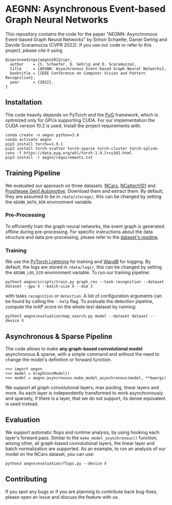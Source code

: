 # AEGNN: Asynchronous Event-based Graph Neural Networks

This repository contains the code for the paper "AEGNN: Asynchronous Event-based Graph Neural Networks"
by Simon Schaefer, Daniel Gehrig and Davide Scaramuzza (CVPR 2022). If you use our code or refer to this 
project, please cite it using 

```
@inproceedings{aegnn2022cvpr,
  author    = {S. Schaefer, D. Gehrig and D. Scaramuzza},
  title     = {AEGNN: Asynchronous Event-based Graph Neural Networks},
  booktitle = {IEEE Conference on Computer Vision and Pattern Recognition},
  year      = {2022},
}
```

## Installation
The code heavily depends on PyTorch and the [PyG](https://github.com/pyg-team/pytorch_geometric) framework, which is 
optimized only for GPUs supporting CUDA. For our implementation the CUDA version 10.2 is used. Install the project
requirements with:
```
conda create -n aegnn python=3.8
conda activate aegnn
pip3 install torch==1.9.1
pip3 install torch-scatter torch-sparse torch-cluster torch-spline-conv -f https://data.pyg.org/whl/torch-1.9.1+cu102.html
pip3 install -r aegnn/requirements.txt
```

## Training Pipeline
We evaluated our approach on three datasets. [NCars](http://www.prophesee.ai/dataset-n-cars/), 
[NCaltech101](https://www.garrickorchard.com/datasets/n-caltech101) and 
[Prophesee Gen1 Automotive](https://www.prophesee.ai/2020/01/24/prophesee-gen1-automotive-detection-dataset/).
Download them and extract them. By default, they are assumed to be in `/data/storage/`, this can be changed by setting
the `AEGNN_DATA_DIR` environment variable. 

### Pre-Processing
To efficiently train the graph neural networks, the event graph is generated offline during pre-processing. For 
specific instructions about the data structure and data pre-processing, please refer to the 
[dataset's readme](aegnn/datasets/README.md).

### Training
We use the [PyTorch Lightning](https://www.pytorchlightning.ai/) for training and [WandB](https://wandb.ai/) for
logging. By default, the logs are stored in `/data/logs/`, this can be changed by setting the `AEGNN_LOG_DIR` 
environment variable. To run our training pipeline:
```
python3 aegnn/scripts/train.py graph_res --task recognition --dataset dataset --gpu X --batch-size X --dim 3
```
with tasks `recognition` or `detection`. A list of configuration arguments can be found by calling the `--help` flag. 
To evaluate the detection pipeline, compute the mAP score on the whole test dataset by running: 
```
python3 aegnn/evaluation/map_search.py model --dataset dataset --device X
```

## Asynchronous & Sparse Pipeline
The code allows to make **any graph-based convolutional model** asynchronous & sparse, with a simple command and without 
the need to change the model's definition or forward function.
```
>>> import aegnn
>>> model = GraphConvModel()
>>> model = aegnn.asyncronous.make_model_asynchronous(model, **kwargs)
```
We support all graph convolutional layers, max pooling, linear layers and more. As each layer is independently 
transformed to work asynchronously and sparsely, if there is a layer, that we do not support, its dense equivalent 
is used instead. 

## Evaluation
We support automatic flops and runtime analysis, by using hooking each layer's forward pass. Similar to the 
`make_model_asynchronous()` function, among other, all graph-based convolutional layers, the linear layer and 
batch normalization are supported. As an example, to run an analysis of our model on the 
NCars dataset, you can use:
```
python3 aegnn/evaluation/flops.py --device X
```


## Contributing
If you spot any bugs or if you are planning to contribute back bug-fixes, please open an issue and
discuss the feature with us.
